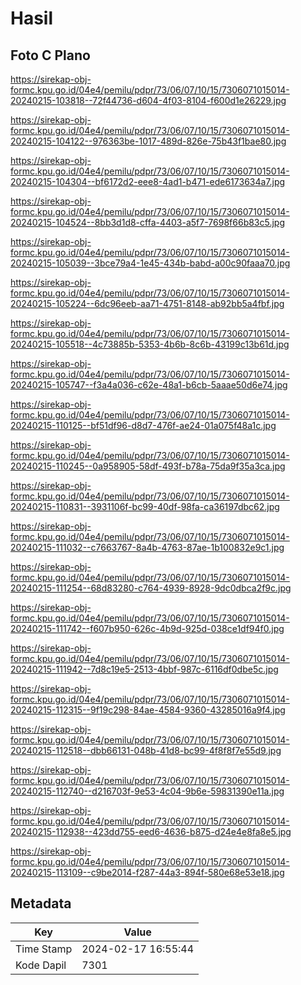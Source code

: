 # Hasil

## Foto C Plano

https://sirekap-obj-formc.kpu.go.id/04e4/pemilu/pdpr/73/06/07/10/15/7306071015014-20240215-103818--72f44736-d604-4f03-8104-f600d1e26229.jpg

https://sirekap-obj-formc.kpu.go.id/04e4/pemilu/pdpr/73/06/07/10/15/7306071015014-20240215-104122--976363be-1017-489d-826e-75b43f1bae80.jpg

https://sirekap-obj-formc.kpu.go.id/04e4/pemilu/pdpr/73/06/07/10/15/7306071015014-20240215-104304--bf6172d2-eee8-4ad1-b471-ede6173634a7.jpg

https://sirekap-obj-formc.kpu.go.id/04e4/pemilu/pdpr/73/06/07/10/15/7306071015014-20240215-104524--8bb3d1d8-cffa-4403-a5f7-7698f66b83c5.jpg

https://sirekap-obj-formc.kpu.go.id/04e4/pemilu/pdpr/73/06/07/10/15/7306071015014-20240215-105039--3bce79a4-1e45-434b-babd-a00c90faaa70.jpg

https://sirekap-obj-formc.kpu.go.id/04e4/pemilu/pdpr/73/06/07/10/15/7306071015014-20240215-105224--6dc96eeb-aa71-4751-8148-ab92bb5a4fbf.jpg

https://sirekap-obj-formc.kpu.go.id/04e4/pemilu/pdpr/73/06/07/10/15/7306071015014-20240215-105518--4c73885b-5353-4b6b-8c6b-43199c13b61d.jpg

https://sirekap-obj-formc.kpu.go.id/04e4/pemilu/pdpr/73/06/07/10/15/7306071015014-20240215-105747--f3a4a036-c62e-48a1-b6cb-5aaae50d6e74.jpg

https://sirekap-obj-formc.kpu.go.id/04e4/pemilu/pdpr/73/06/07/10/15/7306071015014-20240215-110125--bf51df96-d8d7-476f-ae24-01a075f48a1c.jpg

https://sirekap-obj-formc.kpu.go.id/04e4/pemilu/pdpr/73/06/07/10/15/7306071015014-20240215-110245--0a958905-58df-493f-b78a-75da9f35a3ca.jpg

https://sirekap-obj-formc.kpu.go.id/04e4/pemilu/pdpr/73/06/07/10/15/7306071015014-20240215-110831--3931106f-bc99-40df-98fa-ca36197dbc62.jpg

https://sirekap-obj-formc.kpu.go.id/04e4/pemilu/pdpr/73/06/07/10/15/7306071015014-20240215-111032--c7663767-8a4b-4763-87ae-1b100832e9c1.jpg

https://sirekap-obj-formc.kpu.go.id/04e4/pemilu/pdpr/73/06/07/10/15/7306071015014-20240215-111254--68d83280-c764-4939-8928-9dc0dbca2f9c.jpg

https://sirekap-obj-formc.kpu.go.id/04e4/pemilu/pdpr/73/06/07/10/15/7306071015014-20240215-111742--f607b950-626c-4b9d-925d-038ce1df94f0.jpg

https://sirekap-obj-formc.kpu.go.id/04e4/pemilu/pdpr/73/06/07/10/15/7306071015014-20240215-111942--7d8c19e5-2513-4bbf-987c-6116df0dbe5c.jpg

https://sirekap-obj-formc.kpu.go.id/04e4/pemilu/pdpr/73/06/07/10/15/7306071015014-20240215-112315--9f19c298-84ae-4584-9360-43285016a9f4.jpg

https://sirekap-obj-formc.kpu.go.id/04e4/pemilu/pdpr/73/06/07/10/15/7306071015014-20240215-112518--dbb66131-048b-41d8-bc99-4f8f8f7e55d9.jpg

https://sirekap-obj-formc.kpu.go.id/04e4/pemilu/pdpr/73/06/07/10/15/7306071015014-20240215-112740--d216703f-9e53-4c04-9b6e-59831390e11a.jpg

https://sirekap-obj-formc.kpu.go.id/04e4/pemilu/pdpr/73/06/07/10/15/7306071015014-20240215-112938--423dd755-eed6-4636-b875-d24e4e8fa8e5.jpg

https://sirekap-obj-formc.kpu.go.id/04e4/pemilu/pdpr/73/06/07/10/15/7306071015014-20240215-113109--c9be2014-f287-44a3-894f-580e68e53e18.jpg


## Metadata

| Key        | Value               |
| ---------- | ------------------- |
| Time Stamp | 2024-02-17 16:55:44 |
| Kode Dapil | 7301                |



